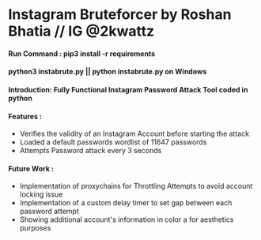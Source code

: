 # Instagram Bruteforcer by Roshan Bhatia // IG @2kwattz

#### Run Command : pip3 install -r  requirements 
#### python3 instabrute.py || python instabrute.py on Windows

#### Introduction: Fully Functional Instagram Password Attack Tool coded in python
#### Features : 
* Verifies the validity of an Instagram Account before starting the attack 
* Loaded a default passwords wordlist of 11647 passwords
* Attempts Password attack every 3 seconds

#### Future Work :

* Implementation of proxychains for Throttling Attempts to avoid account locking issue
* Implementation of a custom delay timer to set gap between each password attempt
* Showing additional account's information in color a for aesthetics purposes
